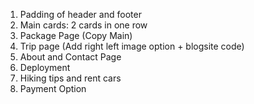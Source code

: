 1. Padding of header and footer
2. Main cards: 2 cards in one row
3. Package Page (Copy Main)
4. Trip page (Add right left image option + blogsite code)
5. About and Contact Page
6. Deployment
7. Hiking tips and rent cars
8. Payment Option
